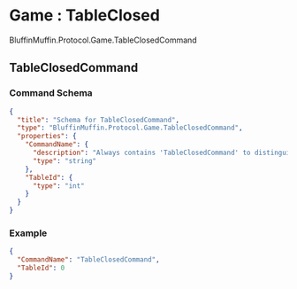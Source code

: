 # Game : TableClosed

BluffinMuffin.Protocol.Game.TableClosedCommand

## TableClosedCommand

### Command Schema

```json
{
  "title": "Schema for TableClosedCommand",
  "type": "BluffinMuffin.Protocol.Game.TableClosedCommand",
  "properties": {
    "CommandName": {
      "description": "Always contains 'TableClosedCommand' to distinguish the command from others.",
      "type": "string"
    },
    "TableId": {
      "type": "int"
    }
  }
}
```

### Example

```json
{
  "CommandName": "TableClosedCommand",
  "TableId": 0
}
```


